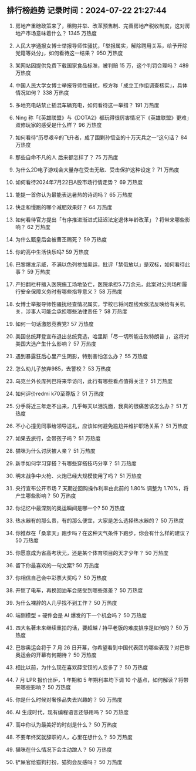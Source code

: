 
## 排行榜趋势 记录时间：2024-07-22 21:27:44
  
  1. 房地产重磅政策来了，租购并举、改革预售制、完善房地产税收制度，这对房地产市场意味着什么？ 1345 万热度
    
  2. 人民大学通报女博士举报导师性骚扰，「举报属实，解除聘用关系，给予开除党籍等处分」，如何看待这一结果？ 950 万热度
    
  3. 某网站因提供免费下载国家食品标准，被判赔 15 万，这个判罚合理吗？ 489 万热度
    
  4. 中国人民大学女博士举报导师性骚扰，校方称「成立工作组调查核实」，具体情况如何？ 338 万热度
    
  5. 多地充电站禁止插混车辆充电，如何看待这一举措？ 191 万热度
    
  6. Ning 称「《英雄联盟》与《DOTA2》都玩得很厉害情况下《英雄联盟》更难」双修玩家的感受是什么样？ 96 万热度
    
  7. 如何看待“历尽艰辛的飞升者，成了围剿孙悟空的十万天兵之一”这句话？ 84 万热度
    
  8. 那些自命不凡的人 后来都怎样了？ 75 万热度
    
  9. 为什么2D电子游戏会大量存在受击无敌、受击保护这种设定？ 71 万热度
    
  10. 如何看待2024年7月22日A股市场行情走势？ 69 万热度
    
  11. 能提一首你认为最能表达暑热的诗词吗？ 65 万热度
    
  12. 快走和慢跑的哪个减肥效果好？ 64 万热度
    
  13. 如何看待官方提出「有序推进渐进式延迟法定退休年龄改革」？将带来哪些影响？ 62 万热度
    
  14. 为什么甄皇后会被曹丕赐死？ 59 万热度
    
  15. 你的高中生活快乐吗? 59 万热度
    
  16. 巴黎爆发示威，不满以色列参加奥运，批评「禁俄放以」是双标，如何看待此事？ 59 万热度
    
  17. 产妇翻栏杆擅入医院施工场地坠亡，医院承担5.7万余元，此案对公共场所履行安全保障义务时有哪些指导意义？ 58 万热度
    
  18. 女博士举报导师性骚扰经查情况属实，学校已将问题线索依法反映给有关机关，涉事人可能会承担哪些法律责任？ 58 万热度
    
  19. 如何一句话激怒竞赛党? 57 万热度
    
  20. 美国总统拜登宣布退出总统竞选，哈里斯「尽一切所能击败特朗普 」，这将对美国大选产生什么影响？ 57 万热度
    
  21. 遇到暴露狂后心里产生阴影，特别害怕怎么办？ 55 万热度
    
  22. 怎么劝儿子放弃985，去警校？ 53 万热度
    
  23. 乌克兰外长库列巴将来华访问，此行有哪些看点值得关注？ 51 万热度
    
  24. 如何评价redmi k70至尊版？ 51 万热度
    
  25. 分手将近三年走不出来，几乎每天以泪洗面，我真的很痛苦该怎么办？ 51 万热度
    
  26. 不小心撞见同事给领导送礼，应该如何避免尴尬并维护职场关系？ 51 万热度
    
  27. 如果去旅行，会带孩子吗？ 51 万热度
    
  28. 猫咪为什么讨厌被人亲？ 51 万热度
    
  29. 新手如何学习穿搭？有哪些穿搭技巧分享？ 51 万热度
    
  30. 明末战争中火枪、火炮已经大规模使用了吗？ 51 万热度
    
  31. 央行宣布公开市场 7 天期逆回购操作利率由此前的 1.80% 调整为 1.70%，将产生哪些影响？ 50 万热度
    
  32. 你记忆中最深刻的奥运瞬间是哪一个? 50 万热度
    
  33. 热水器有的那么贵，有的那么便宜，大家是怎么选择热水器的？ 50 万热度
    
  34. 你推荐在「桑拿天」跑步吗？在这种天气条件下跑步，你会有什么样的建议？ 50 万热度
    
  35. 你愿意成为省高考状元，还是某个体育项目的天才少年？ 50 万热度
    
  36. 留下你最喜欢的一句文案? 50 万热度
    
  37. 你相信自己会中彩票大奖吗？ 50 万热度
    
  38. 开惯了电车，再换回油车会感受到哪些落差？ 50 万热度
    
  39. 为什么裸辞的人几乎找不到工作？ 50 万热度
    
  40. 端侧模型 + 硬件会是 AI 爆发的下一个机会吗？ 50 万热度
    
  41. 四大名著未来继续重拍的话，要超越 / 持平老版的难度排序是如何的？ 50 万热度
    
  42. 巴黎奥运会将于 7 月 26 日开幕，你希望看到中国代表团的哪些表现？对巴黎奥运会的开幕有何期待？ 50 万热度
    
  43. 相比以前，为什么现在喜欢薛宝钗的人变多了？ 50 万热度
    
  44. 7 月 LPR 报价出炉，1 年期和 5 年期利率均下调 10 个基点，如何解读？将带来哪些影响？ 50 万热度
    
  45. 你是什么时候对奢侈品失去兴趣的？ 50 万热度
    
  46. AI 生成时代，现有编程语言还够用吗？ 50 万热度
    
  47. 高中你认为最美好的时刻是什么？ 50 万热度
    
  48. 不要年终奖就辞职的人，心里在想什么？ 50 万热度
    
  49. 猫咪在什么情况下会主动蹭人？ 50 万热度
    
  50. 铲屎官给猫狗打扮，猫狗会反感吗？ 50 万热度
    